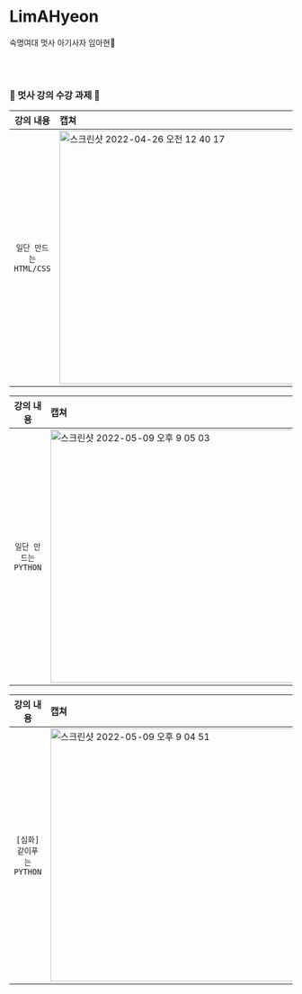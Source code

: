 # LimAHyeon
숙명여대 멋사 아기사자 임아현🦁

<br><br>
### 🦁 멋사 강의 수강 과제 🦁

| 강의 내용 | 캡쳐 | 
|:------:|:------|
|`일단 만드는 HTML/CSS`|<img width="450" height = "450" alt="스크린샷 2022-04-26 오전 12 40 17" src="https://user-images.githubusercontent.com/80513699/165124445-3124d481-202a-4f98-994d-a0f2883c13fe.png"> |

| 강의 내용 | 캡쳐 | 
|:------:|:------|
|`일단 만드는 PYTHON`| <img width="450" height = "450" alt="스크린샷 2022-05-09 오후 9 05 03" src="https://user-images.githubusercontent.com/80513699/167406516-d4152eaf-6bcc-430a-96b9-b4e4c32a86f9.png"> |


| 강의 내용 | 캡쳐 | 
|:------:|:------|
|`[심화]같이푸는 PYTHON`| <img width="450" height = "450" alt="스크린샷 2022-05-09 오후 9 04 51" src="https://user-images.githubusercontent.com/80513699/167406525-bf89bbf6-c8b0-4f4c-b38d-289f07552fdd.png"> |
